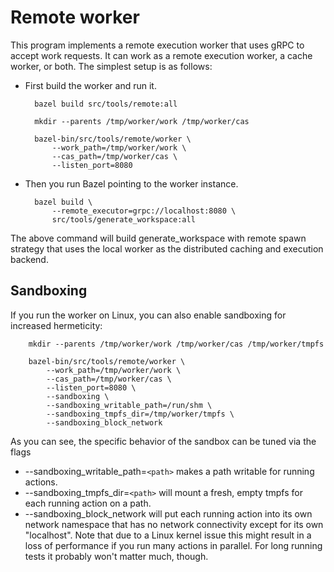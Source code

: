 # Remote worker

This program implements a remote execution worker that uses gRPC to accept work
requests. It can work as a remote execution worker, a cache worker, or both.
The simplest setup is as follows:

- First build the worker and run it.

        bazel build src/tools/remote:all

        mkdir --parents /tmp/worker/work /tmp/worker/cas

        bazel-bin/src/tools/remote/worker \
            --work_path=/tmp/worker/work \
            --cas_path=/tmp/worker/cas \
            --listen_port=8080

- Then you run Bazel pointing to the worker instance.

        bazel build \
            --remote_executor=grpc://localhost:8080 \
            src/tools/generate_workspace:all

The above command will build generate_workspace with remote spawn strategy that
uses the local worker as the distributed caching and execution backend.

## Sandboxing

If you run the worker on Linux, you can also enable sandboxing for increased
hermeticity:

        mkdir --parents /tmp/worker/work /tmp/worker/cas /tmp/worker/tmpfs

        bazel-bin/src/tools/remote/worker \
            --work_path=/tmp/worker/work \
            --cas_path=/tmp/worker/cas \
            --listen_port=8080 \
            --sandboxing \
            --sandboxing_writable_path=/run/shm \
            --sandboxing_tmpfs_dir=/tmp/worker/tmpfs \
            --sandboxing_block_network

As you can see, the specific behavior of the sandbox can be tuned via the flags

- --sandboxing_writable_path=`<path>` makes a path writable for running actions.
- --sandboxing_tmpfs_dir=`<path>` will mount a fresh, empty tmpfs for each running action on a path.
- --sandboxing_block_network will put each running action into its own network
  namespace that has no network connectivity except for its own "localhost".
  Note that due to a Linux kernel issue this might result in a loss of
  performance if you run many actions in parallel. For long running tests it
  probably won't matter much, though.
